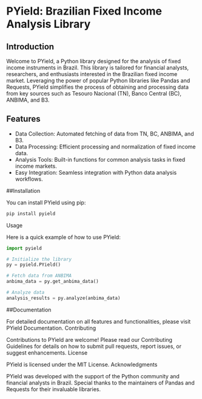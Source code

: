 # PYield: Brazilian Fixed Income Analysis Library

## Introduction

Welcome to PYield, a Python library designed for the analysis of fixed income instruments in Brazil. This library is tailored for financial analysts, researchers, and enthusiasts interested in the Brazilian fixed income market. Leveraging the power of popular Python libraries like Pandas and Requests, PYield simplifies the process of obtaining and processing data from key sources such as Tesouro Nacional (TN), Banco Central (BC), ANBIMA, and B3.
## Features

- Data Collection: Automated fetching of data from TN, BC, ANBIMA, and B3.
- Data Processing: Efficient processing and normalization of fixed income data.
- Analysis Tools: Built-in functions for common analysis tasks in fixed income markets.
- Easy Integration: Seamless integration with Python data analysis workflows.

##Installation

You can install PYield using pip:
```sh
pip install pyield
```
Usage

Here is a quick example of how to use PYield:

```python
import pyield

# Initialize the library
py = pyield.PYield()

# Fetch data from ANBIMA
anbima_data = py.get_anbima_data()

# Analyze data
analysis_results = py.analyze(anbima_data)
```
##Documentation

For detailed documentation on all features and functionalities, please visit PYield Documentation.
Contributing

Contributions to PYield are welcome! Please read our Contributing Guidelines for details on how to submit pull requests, report issues, or suggest enhancements.
License

PYield is licensed under the MIT License.
Acknowledgments

PYield was developed with the support of the Python community and financial analysts in Brazil. Special thanks to the maintainers of Pandas and Requests for their invaluable libraries.

